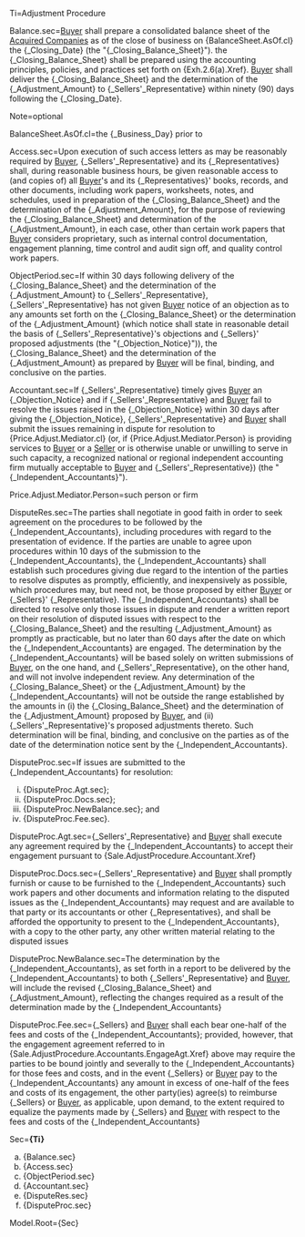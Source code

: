 Ti=Adjustment Procedure

Balance.sec=<a href="#SPA.Def.Buyer.Def" class="definedterm">Buyer</a> shall prepare a consolidated balance sheet of the <a href="#SPA.Def.Acquired_Companies.Def" class="definedterm">Acquired Companies</a> as of the close of business on {BalanceSheet.AsOf.cl} the {_Closing_Date} (the "{_Closing_Balance_Sheet}").  the {_Closing_Balance_Sheet} shall be prepared using the accounting principles, policies, and practices set forth on {Exh.2.6(a).Xref}.  <a href="#SPA.Def.Buyer.Def" class="definedterm">Buyer</a> shall deliver the {_Closing_Balance_Sheet} and the determination of the {_Adjustment_Amount} to {_Sellers'_Representative} within ninety (90) days following the {_Closing_Date}.

Note=optional

BalanceSheet.AsOf.cl=the {_Business_Day} prior to 

Access.sec=Upon execution of such access letters as may be reasonably required by <a href="#SPA.Def.Buyer.Def" class="definedterm">Buyer</a>, {_Sellers'_Representative} and its {_Representatives} shall, during reasonable business hours, be given reasonable access to (and copies of) all <a href="#SPA.Def.Buyer.Def" class="definedterm">Buyer</a>'s and its {_Representatives}' books, records, and other documents, including work papers, worksheets, notes, and schedules, used in preparation of the {_Closing_Balance_Sheet} and the determination of the {_Adjustment_Amount}, for the purpose of reviewing the {_Closing_Balance_Sheet} and determination of the {_Adjustment_Amount}, in each case, other than certain work papers that <a href="#SPA.Def.Buyer.Def" class="definedterm">Buyer</a> considers proprietary, such as internal control documentation, engagement planning, time control and audit sign off, and quality control work papers.

ObjectPeriod.sec=If within 30 days following delivery of the {_Closing_Balance_Sheet} and the determination of the {_Adjustment_Amount} to {_Sellers'_Representative}, {_Sellers'_Representative} has not given <a href="#SPA.Def.Buyer.Def" class="definedterm">Buyer</a> notice of an objection as to any amounts set forth on the {_Closing_Balance_Sheet} or the determination of the {_Adjustment_Amount} (which notice shall state in reasonable detail the basis of {_Sellers'_Representative}'s objections and {_Sellers}' proposed adjustments (the "{_Objection_Notice}")), the {_Closing_Balance_Sheet} and the determination of the {_Adjustment_Amount} as prepared by <a href="#SPA.Def.Buyer.Def" class="definedterm">Buyer</a> will be final, binding, and conclusive on the parties.

Accountant.sec=If {_Sellers'_Representative} timely gives <a href="#SPA.Def.Buyer.Def" class="definedterm">Buyer</a> an {_Objection_Notice} and if {_Sellers'_Representative} and <a href="#SPA.Def.Buyer.Def" class="definedterm">Buyer</a> fail to resolve the issues raised in the {_Objection_Notice} within 30 days after giving the {_Objection_Notice}, {_Sellers'_Representative} and <a href="#SPA.Def.Buyer.Def" class="definedterm">Buyer</a> shall submit the issues remaining in dispute for resolution to {Price.Adjust.Mediator.cl} (or, if {Price.Adjust.Mediator.Person} is providing services to <a href="#SPA.Def.Buyer.Def" class="definedterm">Buyer</a> or a <a href="#SPA.Def.Seller(s).Def" class="definedterm">Seller</a> or is otherwise unable or unwilling to serve in such capacity, a recognized national or regional independent accounting firm mutually acceptable to <a href="#SPA.Def.Buyer.Def" class="definedterm">Buyer</a> and {_Sellers'_Representative}) (the "{_Independent_Accountants}").

Price.Adjust.Mediator.Person=such person or firm

DisputeRes.sec=The parties shall negotiate in good faith in order to seek agreement on the procedures to be followed by the {_Independent_Accountants}, including procedures with regard to the presentation of evidence.  If the parties are unable to agree upon procedures within 10 days of the submission to the {_Independent_Accountants}, the {_Independent_Accountants} shall establish such procedures giving due regard to the intention of the parties to resolve disputes as promptly, efficiently, and inexpensively as possible, which procedures may, but need not, be those proposed by either <a href="#SPA.Def.Buyer.Def" class="definedterm">Buyer</a> or {_Sellers}' {_Representative}.  The {_Independent_Accountants} shall be directed to resolve only those issues in dispute and render a written report on their resolution of disputed issues with respect to the {_Closing_Balance_Sheet} and the resulting {_Adjustment_Amount} as promptly as practicable, but no later than 60 days after the date on which the {_Independent_Accountants} are engaged.  The determination by the {_Independent_Accountants} will be based solely on written submissions of <a href="#SPA.Def.Buyer.Def" class="definedterm">Buyer</a>, on the one hand, and {_Sellers'_Representative}, on the other hand, and will not involve independent review.  Any determination of the {_Closing_Balance_Sheet} or the {_Adjustment_Amount} by the {_Independent_Accountants} will not be outside the range established by the amounts in (i) the {_Closing_Balance_Sheet} and the determination of the {_Adjustment_Amount} proposed by <a href="#SPA.Def.Buyer.Def" class="definedterm">Buyer</a>, and (ii) {_Sellers'_Representative}'s proposed adjustments thereto.  Such determination will be final, binding, and conclusive on the parties as of the date of the determination notice sent by the {_Independent_Accountants}.

DisputeProc.sec=If issues are submitted to the {_Independent_Accountants} for resolution:<ol type="i"><li>{DisputeProc.Agt.sec};<li>{DisputeProc.Docs.sec};<li>{DisputeProc.NewBalance.sec}; and<li>{DisputeProc.Fee.sec}.</li></ol>

DisputeProc.Agt.sec={_Sellers'_Representative} and <a href="#SPA.Def.Buyer.Def" class="definedterm">Buyer</a> shall execute any agreement required by the {_Independent_Accountants} to accept their engagement pursuant to {Sale.AdjustProcedure.Accountant.Xref}

DisputeProc.Docs.sec={_Sellers'_Representative} and <a href="#SPA.Def.Buyer.Def" class="definedterm">Buyer</a> shall promptly furnish or cause to be furnished to the {_Independent_Accountants} such work papers and other documents and information relating to the disputed issues as the {_Independent_Accountants} may request and are available to that party or its accountants or other {_Representatives}, and shall be afforded the opportunity to present to the {_Independent_Accountants}, with a copy to the other party, any other written material relating to the disputed issues

DisputeProc.NewBalance.sec=The determination by the {_Independent_Accountants}, as set forth in a report to be delivered by the {_Independent_Accountants} to both {_Sellers'_Representative} and <a href="#SPA.Def.Buyer.Def" class="definedterm">Buyer</a>, will include the revised {_Closing_Balance_Sheet} and {_Adjustment_Amount}, reflecting the changes required as a result of the determination made by the {_Independent_Accountants}

DisputeProc.Fee.sec={_Sellers} and <a href="#SPA.Def.Buyer.Def" class="definedterm">Buyer</a> shall each bear one-half of the fees and costs of the {_Independent_Accountants}; provided, however, that the engagement agreement referred to in {Sale.AdjustProcedure.Accountants.EngageAgt.Xref} above may require the parties to be bound jointly and severally to the {_Independent_Accountants} for those fees and costs, and in the event {_Sellers} or <a href="#SPA.Def.Buyer.Def" class="definedterm">Buyer</a> pay to the {_Independent_Accountants} any amount in excess of one-half of the fees and costs of its engagement, the other party(ies) agree(s) to reimburse {_Sellers} or <a href="#SPA.Def.Buyer.Def" class="definedterm">Buyer</a>, as applicable, upon demand, to the extent required to equalize the payments made by {_Sellers} and <a href="#SPA.Def.Buyer.Def" class="definedterm">Buyer</a> with respect to the fees and costs of the {_Independent_Accountants}

Sec=<b>{Ti}</b><ol type="a"><li>{Balance.sec}<li>{Access.sec}<li>{ObjectPeriod.sec}<li>{Accountant.sec}<li>{DisputeRes.sec}<li>{DisputeProc.sec}</li></ol>

Model.Root={Sec}
